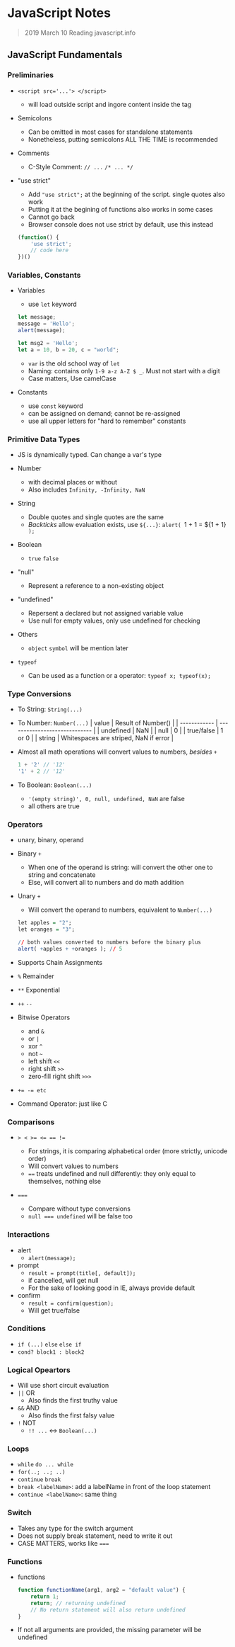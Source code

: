 JavaScript Notes
================

> 2019 March 10
> Reading javascript.info

## JavaScript Fundamentals

### Preliminaries
- `<script src='...'> </script>`
    - will load outside script and ingore content inside the tag

- Semicolons
    - Can be omitted in most cases for standalone statements
    - Nonetheless, putting semicolons ALL THE TIME is recommended

- Comments
    - C-Style Comment: `// ...` `/* ... */`

- "use strict"
    - Add `"use strict";` at the beginning of the script. single quotes also work
    - Putting it at the begining of functions also works in some cases
    - Cannot go back
    - Browser console does not use strict by default, use this instead
    ```js
    (function() {
        'use strict';
        // code here
    })()
    ```

### Variables, Constants
- Variables
    - use `let` keyword
    ```js
    let message;
    message = 'Hello';
    alert(message);

    let msg2 = 'Hello';
    let a = 10, b = 20, c = "world";
    ```
    - `var` is the old school way of `let`
    - Naming: contains only `1-9 a-z A-Z $ _`. Must not start with a digit
    - Case matters, Use camelCase

- Constants
    - use `const` keyword
    - can be assigned on demand; cannot be re-assigned
    - use all upper letters for "hard to remember" constants

### Primitive Data Types
- JS is dynamically typed. Can change a var's type
- Number
    - with decimal places or without
    - Also includes `Infinity, -Infinity, NaN`
- String
    - Double quotes and single quotes are the same
    - *Backticks* allow evaluation exists, use `${...}`: `alert( `1 + 1 = ${1 + 1}` );`
- Boolean
    - `true` `false`
- "null"
    - Represent a reference to a non-existing object
- "undefined"
    - Repersent a declared but not assigned variable value
    - Use null for empty values, only use undefined for checking
- Others
    - `object` `symbol` will be mention later

- `typeof`
    - Can be used as a function or a operator: `typeof x; typeof(x);`

### Type Conversions
- To String: `String(...)`
- To Number: `Number(...)`
    | value        | Result of Number()            |
    | ------------ | ----------------------------- |
    | undefined    | NaN                           |
    | null         | 0                             |
    | true/false   | 1 or 0                        |
    | string       | Whitespaces are striped, NaN if error |

- Almost all math operations will convert values to numbers, *besides* `+`
    ```js
    1 + '2' // '12'
    '1' + 2 // '12'
    ```
- To Boolean: `Boolean(...)`
    - `'(empty string)', 0, null, undefined, NaN` are false
    - all others are true

### Operators
- unary, binary, operand
- Binary `+`
    - When one of the operand is string: will convert the other one to string and concatenate
    - Else, will convert all to numbers and do math addition
- Unary `+`
    - Will convert the operand to numbers, equivalent to `Number(...)`
    ```r
    let apples = "2";
    let oranges = "3";

    // both values converted to numbers before the binary plus
    alert( +apples + +oranges ); // 5
    ```

- Supports Chain Assignments

- `%` Remainder
- `**` Exponential
- `++` `--`

- Bitwise Operators
    - and `&`
    - or `|`
    - xor `^`
    - not `~`
    - left shift `<<`
    - right shift `>>`
    - zero-fill right shift `>>>`

- `+= -= etc`
- Command Operator: just like C

### Comparisons
- `> < >= <= == !=`
    - For strings, it is comparing alphabetical order (more strictly, unicode order)
    - Will convert values to numbers
    - `==` treats undefined and null differently: they only equal to themselves, nothing else

- `===`
    - Compare without type conversions
    - `null === undefined` will be false too

### Interactions
- alert
    - `alert(message);`
- prompt
    - `result = prompt(title[, default]);`
    - if cancelled, will get null
    - For the sake of looking good in IE, always provide default
- confirm
    - `result = confirm(question);`
    - Will get true/false

### Conditions
- `if (...)` `else` `else if`
- `cond? block1 : block2`

### Logical Opeartors
- Will use short circuit evaluation
- `||` OR
    - Also finds the first truthy value
- `&&` AND
    - Also finds the first falsy value
- `!` NOT
    - `!! ...` <-> `Boolean(...)`

### Loops
- `while` `do ... while`
- `for(..; ..; ..)`
- `continue` `break`
- `break <labelName>`: add a labelName in front of the loop statement
- `continue <labelName>`: same thing

### Switch
- Takes any type for the switch argument
- Does not supply break statement, need to write it out
- CASE MATTERS, works like `===`

### Functions
- functions
    ```js
    function functionName(arg1, arg2 = "default value") {
        return 1;
        return; // returning undefined
        // No return statement will also return undefined
    }
    ```
- If not all arguments are provided, the missing parameter will be undefined




